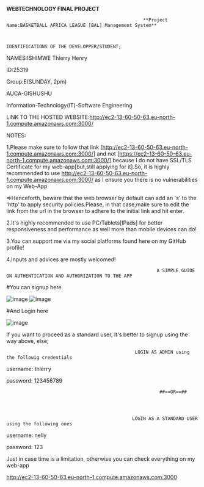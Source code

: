 **WEBTECHNOLOGY FINAL PROJECT**

                                                      **Project Name:BASKETBALL AFRICA LEAGUE [BAL] Management System**


                                                                IDENTIFICATIONS OF THE DEVELOPPER/STUDENT;



NAMES:ISHIMWE Thierry Henry

ID:25319

Group:E(SUNDAY, 2pm)

AUCA-GISHUSHU

Information-Technology(IT)-Software Engineering



LINK TO THE HOSTED WEBSITE:http://ec2-13-60-50-63.eu-north-1.compute.amazonaws.com:3000/


NOTES:

1.Please make sure to follow that link [http://ec2-13-60-50-63.eu-north-1.compute.amazonaws.com:3000/] and not [https://ec2-13-60-50-63.eu-north-1.compute.amazonaws.com:3000/] because I do not have SSL/TLS Certificate for my web-app[but,still applying for it].So, it is highly recommended to use http://ec2-13-60-50-63.eu-north-1.compute.amazonaws.com:3000/ as I ensure you there is no vulnerabilities on my Web-App

=>Henceforth, beware that the web browser by default can add an 's' to the 'http' to apply security policies.Please, in that case,make sure to edit the link from the url in the browser to adhere to the initial link and hit enter.

2.It's highly recommended to use PC/Tablets[IPads] for better responsiveness and performance as well more than mobile devices can do!

3.You can support me via my social platforms found here on my GitHub profile!

4.Inputs and advices are mostly welcomed!



                                                           A SIMPLE GUIDE ON AUTHENTICATION AND AUTHORIZATION TO THE APP

#You can signup here

![image](https://github.com/user-attachments/assets/ec1c2982-24bc-4c35-95d1-c31399a58c99)
![image](https://github.com/user-attachments/assets/e0cd171c-3f0d-410c-ae42-edcd5227a998)

#And Login here

![image](https://github.com/user-attachments/assets/c29416b6-016f-41eb-af0b-848cbcf60d4e)

If you want to proceed as a standard user, It's better to signup using the way above, else;


                                                   LOGIN AS ADMIN using the followig credentials

username: thierry

password: 123456789



                                                            ##==OR==##




                                                  LOGIN AS A STANDARD USER using the following ones

username: nelly

password: 123



Just in case time is a limitation, otherwise you can check everything on my web-app

http://ec2-13-60-50-63.eu-north-1.compute.amazonaws.com:3000
